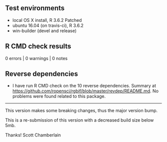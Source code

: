 ## Test environments

* local OS X install, R 3.6.2 Patched
* ubuntu 16.04 (on travis-ci), R 3.6.2
* win-builder (devel and release)

## R CMD check results

0 errors | 0 warnings | 0 notes

## Reverse dependencies

* I have run R CMD check on the 10 reverse dependencies. Summary at <https://github.com/ropensci/rgbif/blob/master/revdep/README.md>. No problems were found related to this package.

--------

This version makes some breaking changes, thus the major version bump.

This is a re-submission of this version with a decreased build size below 5mb.

Thanks!
Scott Chamberlain
